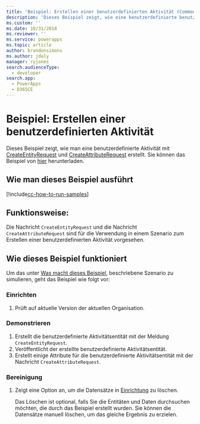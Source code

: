 ```yaml
---
title: 'Beispiel: Erstellen einer benutzerdefinierten Aktivität (Common Data Service for Apps) | MicrosoftDocs'
description: 'Dieses Beispiel zeigt, wie eine benutzerdefinierte benutzerdefinierten Aktivität erstellet wird.'
ms.custom: ''
ms.date: 10/31/2018
ms.reviewer: ''
ms.service: powerapps
ms.topic: article
author: brandonsimons
ms.author: jdaly
manager: ryjones
search.audienceType:
  - developer
search.app:
  - PowerApps
  - D365CE
---
```

# <a name="sample-create-a-custom-activity"></a>Beispiel: Erstellen einer benutzerdefinierten Aktivität

Dieses Beispiel zeigt, wie man eine benutzerdefinierte Aktivität mit [CreateEntityRequest](https://docs.microsoft.com/en-us/dotnet/api/microsoft.xrm.sdk.messages.createentityrequest?view=dynamics-general-ce-9) und [CreateAttributeRequest](https://docs.microsoft.com/en-us/dotnet/api/microsoft.xrm.sdk.messages.createattributerequest?view=dynamics-general-ce-9) erstellt. Sie können das Beispiel von [hier](https://github.com/Microsoft/PowerApps-Samples/tree/master/cds/orgsvc/C%23/CustomActivity) herunterladen. 

## <a name="how-to-run-this-sample"></a>Wie man dieses Beispiel ausführt

[!include[cc-how-to-run-samples](../../includes/cc-how-to-run-samples.md)]

## <a name="what-this-sample-does"></a>Funktionsweise:

Die Nachricht `CreateEntityRequest` und die Nachricht `CreateAttributeRequest` sind für die Verwendung in einem Szenario zum Erstellen einer benutzerdefinierten Aktivität vorgesehen.

## <a name="how-this-sample-works"></a>Wie dieses Beispiel funktioniert

Um das unter [Was macht dieses Beispiel](#what-this-sample-does), beschriebene Szenario zu simulieren, geht das Beispiel wie folgt vor:

### <a name="setup"></a>Einrichten

1. Prüft auf aktuelle Version der aktuellen Organisation.

### <a name="demonstrate"></a>Demonstrieren

1. Erstellt die benutzerdefinierte Aktivitätsentität mit der Meldung `CreateEntityRequest`.
2. Veröffentlicht der erstellte benutzerdefinierte Aktivitätsentität.
3. Erstellt einige Attribute für die benutzerdefinierte Aktivitätsentität mit der Nachricht `CreateAttributeRequest`.

### <a name="clean-up"></a>Bereinigung

1. Zeigt eine Option an, um die Datensätze in [Einrichtung](#setup) zu löschen.

    Das Löschen ist optional, falls Sie die Entitäten und Daten durchsuchen möchten, die durch das Beispiel erstellt wurden. Sie können die Datensätze manuell löschen, um das gleiche Ergebnis zu erzielen.
